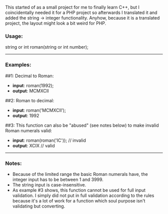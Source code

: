 This started of as a small project for me to finally learn C++, but I coincidentally needed it for a PHP project so afterwards I translated it and added the string → integer functionality. Anyhow, because it is a translated project, the layout might look a bit weird for PHP.

### Usage:
string or int roman(string or int number);
- - -
### Examples:
#\#1: Decimal to Roman:
* __input__: roman(1992);
* __output__: MCMXCII

#\#2: Roman to decimal:
* __input__: roman('MCMXCII');
* __output__: 1992

#\#3: This function can also be "abused" (see notes below) to make invalid Roman numerals valid:
* __input__: roman(roman('IC')); // invalid
* __output__: XCIX // valid
- - -

### Notes:
* Because of the limited range the basic Roman numerals have, the integer input has to be between 1 and 3999.
* The string input is case-insensitive.
* As example #3 shows, this function cannot be used for full input validation. I simply did not put in full validation according to the rules because it's a lot of work for a function which soul purpose isn't validating but converting.
